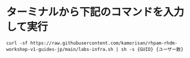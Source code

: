 ターミナルから下記のコマンドを入力して実行
=== 

```
curl -sf https://raw.githubusercontent.com/kamorisan/rhpam-rhdm-workshop-v1-guides-jp/main/labs-infra.sh | sh -s {GUID} {ユーザー数}
```